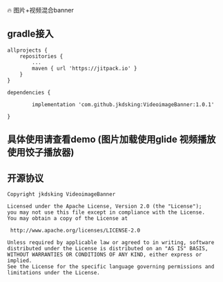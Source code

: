 🔥 图片+视频混合banner
  ## gradle接入
	
	allprojects {
		repositories {
			...
			maven { url 'https://jitpack.io' }
		}
	}
	
	dependencies {
		
	        implementation 'com.github.jkdsking:VideoimageBanner:1.0.1'
	
	}
  
## 具体使用请查看demo (图片加载使用glide 视频播放使用饺子播放器)    
  
 
 ## 开源协议
```
Copyright jkdsking VideoimageBanner

Licensed under the Apache License, Version 2.0 (the "License");
you may not use this file except in compliance with the License.
You may obtain a copy of the License at

 http://www.apache.org/licenses/LICENSE-2.0

Unless required by applicable law or agreed to in writing, software
distributed under the License is distributed on an "AS IS" BASIS,
WITHOUT WARRANTIES OR CONDITIONS OF ANY KIND, either express or implied.
See the License for the specific language governing permissions and
limitations under the License.
```        
